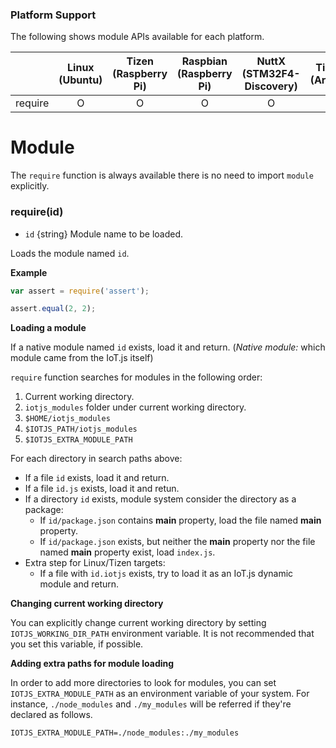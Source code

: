 ### Platform Support

The following shows module APIs available for each platform.

|  | Linux<br/>(Ubuntu) | Tizen<br/>(Raspberry Pi) | Raspbian<br/>(Raspberry Pi) | NuttX<br/>(STM32F4-Discovery) | TizenRT<br/>(Artik053) |
| :---: | :---: | :---: | :---: | :---: | :---: |
| require | O | O | O | O | O |

# Module
The `require` function is always available there is no need to import `module` explicitly.

### require(id)
* `id` {string} Module name to be loaded.

Loads the module named `id`.

**Example**

```js
var assert = require('assert');

assert.equal(2, 2);
```

**Loading a module**

If a native module named `id` exists, load it and return.
(_Native module:_ which module came from the IoT.js itself)

`require` function searches for modules in the following order:

1. Current working directory.
2. `iotjs_modules` folder under current working directory.
3. `$HOME/iotjs_modules`
4. `$IOTJS_PATH/iotjs_modules`
5. `$IOTJS_EXTRA_MODULE_PATH`

For each directory in search paths above:

- If a file `id` exists, load it and return.
- If a file `id.js` exists, load it and retun.
- If a directory `id` exists, module system consider the directory as a package:
  - If `id/package.json` contains **main** property, load the file named **main** property.
  - If `id/package.json` exists, but neither the **main** property nor the file named **main** property exist, load `index.js`.
- Extra step for Linux/Tizen targets:
  - If a file with `id.iotjs` exists, try to load it as an IoT.js dynamic module and return.

**Changing current working directory**

You can explicitly change current working directory by setting `IOTJS_WORKING_DIR_PATH` environment variable. It is not recommended that you set this variable, if possible.

**Adding extra paths for module loading**

In order to add more directories to look for modules, you can set `IOTJS_EXTRA_MODULE_PATH` as an environment variable of your system. For instance, `./node_modules` and `./my_modules` will be referred if they're declared as follows.

`IOTJS_EXTRA_MODULE_PATH=./node_modules:./my_modules`
